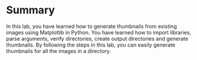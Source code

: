 # Summary

In this lab, you have learned how to generate thumbnails from existing images using Matplotlib in Python. You have learned how to import libraries, parse arguments, verify directories, create output directories and generate thumbnails. By following the steps in this lab, you can easily generate thumbnails for all the images in a directory.
